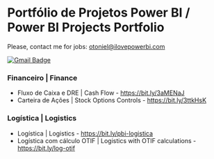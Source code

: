 # Portfólio de Projetos Power BI / Power BI Projects Portfolio
Please, contact me for jobs: otoniel@ilovepowerbi.com

[![Gmail Badge](https://img.shields.io/badge/-otoniel@ilovepowerbi.com-c14438?style=flat-square&logo=Gmail&logoColor=white&link=mailto:otoniel@ilovepowerbi.com)](mailto:otoniel@ilovepowerbi.com)

### Financeiro | Finance
* Fluxo de Caixa e DRE | Cash Flow - https://bit.ly/3aMENaJ
* Carteira de Ações | Stock Options Controls - https://bit.ly/3ttkHsK

### Logística | Logistics
* Logística | Logistics - https://bit.ly/pbi-logistica
* Logística com cálculo OTIF | Logistics with OTIF calculations - https://bit.ly/log-otif
